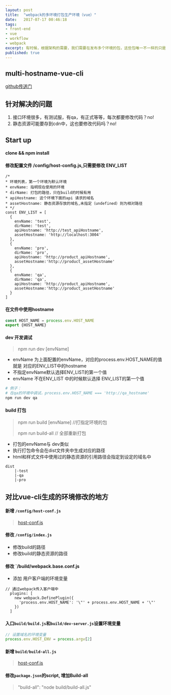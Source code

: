 ```yaml
---
layout: post
title:  "webpack的多环境打包生产环境（vue）"
date:   2017-07-17 00:46:18
tags:
- front-end
- vue
- workflow
- webpack
excerpt: 有时候，根据架构的需要，我们需要在发布多个环境的包，这些包唯一不一样的只是api请求的域名和静态文件存放的地址，那么这个生产环境就可以有帮助
published: true
---
```


## multi-hostname-vue-cli

[github传送门](https://github.com/vincentmrlau/multi-hostname-vue-cli)

## 针对解决的问题
1. 接口环境很多，有测试服，有qa，有正式等等，每次都要修改代码？no!
2. 静态资源可能要存到cdn中，这也要修改代码吗？no!

## Start up

#### clone && npm install
#### 修改配置文件 /config/host-config.js,只需要修改 ENV_LIST

```
/*
* 环境列表，第一个环境为默认环境
* envName: 指明现在使用的环境
* dirName: 打包的路径，只在build的时候有用
* apiHostname: 这个环境下面的api 请求的域名
* assetHostname: 静态资源存放的域名,未指定（undefined）则为相对路径
* */
const ENV_LIST = [
  {
    envName: 'test',
    dirName: 'test',
    apiHostname: 'http://test_apiHostname',
    assetHostname: 'http://localhost:3004'
  },
  {
    envName: 'pro',
    dirName: 'pro',
    apiHostname: 'http://product_apiHostname',
    assetHostname:'http://product_assetHostname'
  },
  {
    envName: 'qa',
    dirName: 'qa',
    apiHostname: 'http://product_apiHostname',
    assetHostname:'http://product_assetHostname'
  }
]
```

####	在文件中使用hostname

```javascript
const HOST_NAME = process.env.HOST_NAME
export {HOST_NAME}
```

#### dev 开发调试
> npm run dev [envName]

* envName 为上面配置的envName，对应的process.env.HOST_NAME的值就是 对应的ENV_LIST中的hostname
* 不指定envName默认选择ENV_LIST的第一个值
* envName 不在ENV_LIST 中的时候默认选择 ENV_LIST的第一个值

```bash
# 例子：
# 在qa的环境中调试，process.env.HOST_NAME === 'http://qa_hostname'
npm run dev qa
```

#### build 打包
> npm run build [envName] //打指定环境的包
>
> npm run build-all // 全部重新打包

* 打包的envName与 dev类似
* 执行打包命令会在dist文件夹中生成对应的路径
* html和样式文件中使用过的静态资源的引用路径会指定到设定的域名中

```
dist
    |-test
    |-qa
    |-pro
```

## 对比vue-cli生成的环境修改的地方
#### 新增 `/config/host-conf.js`
> [host-conf.js](https://github.com/vincentmrlau/multi-hostname-vue-cli/blob/master/config/host-conf.js)

#### 修改 `/config/index.js`
* 修改build的路径
* 修改build的静态资源的路径

#### 修改 `/build/webpack.base.conf.js
* 添加 用户客户端的环境变量
```
// 通过webpack传入客户端中
  plugins: [
    new webpack.DefinePlugin({
      'process.env.HOST_NAME': '\"' + process.env.HOST_NAME + '\"'
    })
  ]
```

#### 入口`build/build.js`和`build/dev-server.js`设置环境变量
```javaScript
// 设置域名的环境变量
process.env.HOST_ENV = process.argv[2]
```

#### 新增 `build/build-all.js`
> [host-conf.js](https://github.com/vincentmrlau/multi-hostname-vue-cli/blob/master/build/build-all.js)

#### 修改`package.json`的script, 增加Build-all

> "build-all": "node build/build-all.js"

